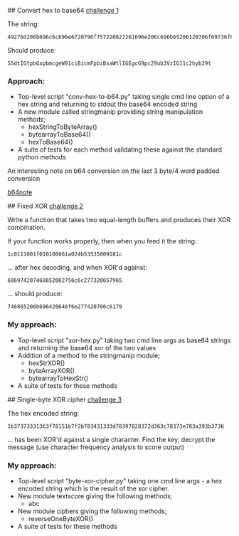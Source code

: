 ##<a name="challenge1" /> Convert hex to base64
[challenge 1](https://cryptopals.com/sets/1/challenges/1)

The string:
```
49276d206b696c6c696e6720796f757220627261696e206c696b65206120706f69736f6e6f7573206d757368726f6f6d
```
Should produce:
```
SSdtIGtpbGxpbmcgeW91ciBicmFpbiBsaWtlIGEgcG9pc29ub3VzIG11c2hyb29t
```

### Approach:

* Top-level script "conv-hex-to-b64.py" taking single cmd line option of a hex string and returning to stdout the base64 encoded string
* A new module called stringmanip providing string manipulation methods;
    * hexStringToByteArray()
    * bytearrayToBase64()
    * hexToBase64()
* A suite of tests for each method validating these against the standard python methods

An interesting note on b64 conversion on the last 3 byte/4 word padded conversion

[b64note](b64note.md)

##<a name="challenge2" /> Fixed XOR
[challenge 2](https://cryptopals.com/sets/1/challenges/2)

Write a function that takes two equal-length buffers and produces their XOR combination.

If your function works properly, then when you feed it the string:

```
1c0111001f010100061a024b53535009181c
```
... after hex decoding, and when XOR'd against:

```
686974207468652062756c6c277320657965
```
... should produce:
```
746865206b696420646f6e277420706c6179
```

### My approach:

* Top-level script "xor-hex.py" taking two cmd line args as base64 strings and returning the base64 xor of the two values
* Addition of a method to the stringmanip module;
    * hexStrXOR()
    * byteArrayXOR()
    * bytearrayToHexStr()
* A suite of tests for these methods

##<a name="challenge3" /> Single-byte XOR cipher 
[challenge 3](https://cryptopals.com/sets/1/challenges/3)



The hex encoded string:

```
1b37373331363f78151b7f2b783431333d78397828372d363c78373e783a393b3736
```

... has been XOR'd against a single character. Find the key, decrypt the message (use character frequency analysis to score output)

### My approach:

* Top-level script "byte-xor-cipher.py" taking one cmd line args - a hex encoded string which is the result of the xor cipher.
* New module textscore giving the following methods;
    * abc
* New module ciphers giving the following methods;  
    * reverseOneByteXOR()
* A suite of tests for these methods




